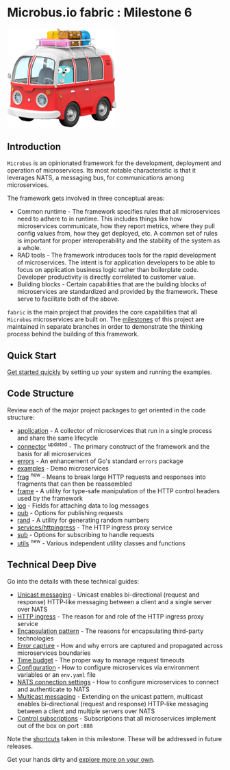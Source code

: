 # Microbus.io fabric : Milestone 6

<img src="docs\gopher-on-bus.png" width=256>

## Introduction

`Microbus` is an opinionated framework for the development, deployment and operation of microservices. Its most notable characteristic is that it leverages NATS, a messaging bus, for communications among microservices.

The framework gets involved in three conceptual areas:

* Common runtime - The framework specifies rules that all microservices need to adhere to in runtime. This includes things like how microservices communicate, how they report metrics, where they pull config values from, how they get deployed, etc. A common set of rules is important for proper interoperability and the stability of the system as a whole.
* RAD tools - The framework introduces tools for the rapid development of microservices. The intent is for application developers to be able to focus on application business logic rather than boilerplate code. Developer productivity is directly correlated to customer value.
* Building blocks - Certain capabilities that are the building blocks of microservices are standardized and provided by the framework. These serve to facilitate both of the above.

`fabric` is the main project that provides the core capabilities that all `Microbus` microservices are built on. The [milestones](docs/milestones.md) of this project are maintained in separate branches in order to demonstrate the thinking process behind the building of this framework.

## Quick Start

[Get started quickly](docs/quick-start.md) by setting up your system and running the examples.

## Code Structure

Review each of the major project packages to get oriented in the code structure:

* [application](docs/structure/application.md) - A collector of microservices that run in a single process and share the same lifecycle
* [connector](docs/structure/connector.md) <sup color="orange">updated</sup> - The primary construct of the framework and the basis for all microservices
* [errors](docs/structure/errors.md) - An enhancement of Go's standard `errors` package 
* [examples](docs/structure/examples.md) - Demo microservices 
* [frag](docs/structure/frag.md) <sup color="orange">new</sup> - Means to break large HTTP requests and responses into fragments that can then be reassembled
* [frame](docs/structure/frame.md) - A utility for type-safe manipulation of the HTTP control headers used by the framework
* [log](docs/structure/log.md) - Fields for attaching data to log messages
* [pub](docs/structure/pub.md) - Options for publishing requests
* [rand](docs/structure/rand.md) - A utility for generating random numbers
* [services/httpingress](docs/structure/services-httpingress.md) - The HTTP ingress proxy service
* [sub](docs/structure/sub.md) - Options for subscribing to handle requests
* [utils](docs/structure/utils.md) <sup color="orange">new</sup> - Various independent utility classes and functions

## Technical Deep Dive

Go into the details with these technical guides:

* [Unicast messaging](docs/tech/unicast.md) - Unicast enables bi-directional (request and response) HTTP-like messaging between a client and a single server over NATS
* [HTTP ingress](docs/tech/httpingress.md) - The reason for and role of the HTTP ingress proxy service
* [Encapsulation pattern](docs/tech/encapsulation.md) - The reasons for encapsulating third-party technologies
* [Error capture](docs/tech/errorcapture.md) - How and why errors are captured and propagated across microservices boundaries
* [Time budget](docs/tech/timebudget.md) - The proper way to manage request timeouts
* [Configuration](docs/tech/configuration.md) - How to configure microservices via environment variables or an `env.yaml` file
* [NATS connection settings](docs/tech/natsconnection.md) - How to configure microservices to connect and authenticate to NATS
* [Multicast messaging](docs/tech/multicast.md) - Extending on the unicast pattern, multicast enables bi-directional (request and response) HTTP-like messaging between a client and multiple servers over NATS
* [Control subscriptions](docs/tech/controlsubs.md) - Subscriptions that all microservices implement out of the box on port `:888`

Note the [shortcuts](docs/shortcuts.md) taken in this milestone. These will be addressed in future releases.

Get your hands dirty and [explore more on your own](docs/self-explore.md).
